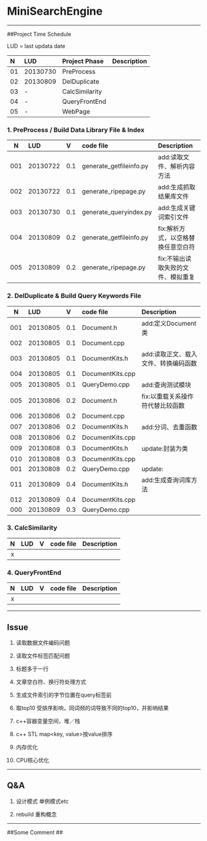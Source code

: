 MiniSearchEngine
================

---

##Project Time Schedule

LUD = last updata date

  N   |    LUD   |   Project Phase     |              Description
:-----|:---------|:--------------------|:-------------------------------------------
 01   | 20130730 | PreProcess          |
 02   | 20130809 | DelDuplicate        |
 03   | -        | CalcSimilarity      |
 04   | -        | QueryFrontEnd       |
 05   | -        | WebPage             |
  

### 1. PreProcess / Build Data Library File & Index ###



  N   |    LUD   |    V   |             code file           |          Description       
:----:|:---------|:-------|:-------------------------------|:-----------------------------
 001  | 20130722 | 0.1    | generate_getfileinfo.py         | add:读取文件、解析内容方法
 002  | 20130722 | 0.1    | generate_ripepage.py            | add:生成抓取结果库文件
 003  | 20130730 | 0.1    | generate_queryindex.py          | add:生成关键词索引文件
 004  | 20130809 | 0.2    | generate_getfileinfo.py         | fix:解析方式，以空格替换任意空白符
 005  | 20130809 | 0.2    | generate_ripepage.py            | fix:不输出读取失败的文件、模拟重复


        

### 2. DelDuplicate & Build Query Keywords File ###


  N   |    LUD   |    V   |             code file           |          Description       
:----:|:---------|:-------|:-------------------------------|:-----------------------------
 001  | 20130805 | 0.1    | Document.h                      | add:定义Document类
 002  | 20130805 | 0.1    | Document.cpp                    |
 003  | 20130805 | 0.1    | DocumentKits.h                  | add:读取正文、载入文件、转换编码函数
 004  | 20130805 | 0.1    | DocumentKits.cpp                |
 005  | 20130805 | 0.1    | QueryDemo.cpp                   | add:查询测试模块
 005  | 20130806 | 0.2    | Document.h                      | fix:以重载关系操作符代替比较函数
 006  | 20130806 | 0.2    | Document.cpp                    |
 007  | 20130806 | 0.2    | DocumentKits.h                  | add:分词、去重函数
 008  | 20130806 | 0.2    | DocumentKits.cpp                |
 009  | 20130808 | 0.3    | DocumentKits.h                  | update:封装为类
 010  | 20130808 | 0.3    | DocumentKits.cpp                |
 001  | 20130808 | 0.2    | QueryDemo.cpp                   | update:
 011  | 20130809 | 0.4    | DocumentKits.h                  | add:生成查询词库方法
 012  | 20130809 | 0.4    | DocumentKits.cpp                |
 000  | 20130809 | 0.3    | QueryDemo.cpp                   |

### 3. CalcSimilarity ###


  N   |    LUD   |    V   |             code file           |          Description       
:----:|:---------|:-------|:-------------------------------|:-----------------------------
x |




### 4. QueryFrontEnd ###

  N   |    LUD   |    V   |             code file           |          Description       
:----:|:---------|:-------|:-------------------------------|:-----------------------------
x |


---
## Issue ##

1. 读取数据文件编码问题


2. 读取文件标签匹配问题


3. 标题多于一行


4. 文章空白符、换行符处理方式


5. 生成文件索引的字节位置在query标签前


6. 取top10 受排序影响，同词频的词导致不同的top10，并影响结果


7. c++容器变量空间，堆／栈


8. c++ STL map<key, value>按value排序


9. 内存优化


10. CPU核心优化

---
## Q&A ##

1. 设计模式 单例模式etc

2. rebuild 重构概念



---
##Some Comment ##






